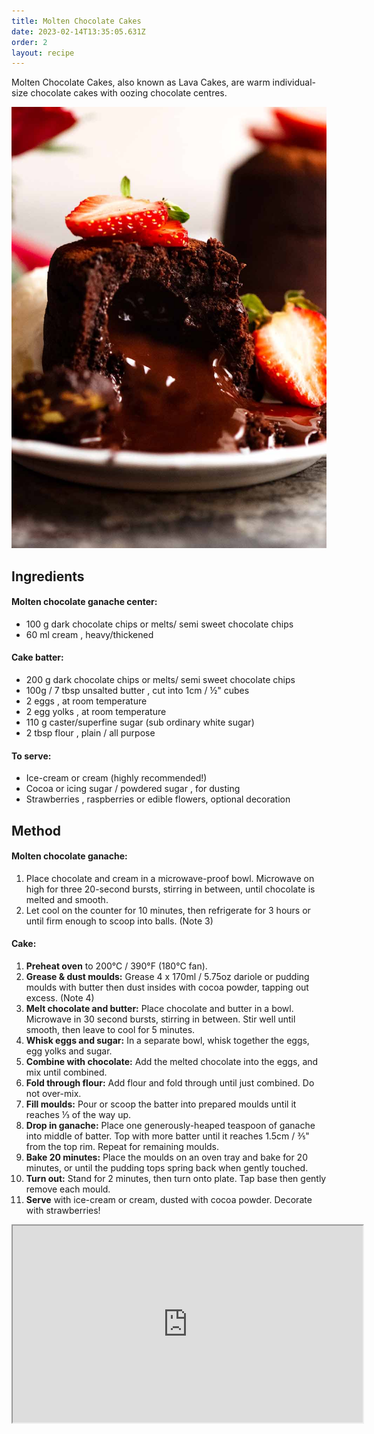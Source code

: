 ```yaml
---
title: Molten Chocolate Cakes
date: 2023-02-14T13:35:05.631Z
order: 2
layout: recipe
---
```

Molten Chocolate Cakes, also known as Lava Cakes, are warm individual-size chocolate cakes with oozing chocolate centres.

![](../uploads/chocolate-lava-cake_9.jpg)

## I﻿ngredients

#### Molten chocolate ganache center:

* 100 g dark chocolate chips or melts/ semi sweet chocolate chips 
* 60 ml cream , heavy/thickened

#### Cake batter:

* 200 g dark chocolate chips or melts/ semi sweet chocolate chips 
* 100g / 7 tbsp unsalted butter , cut into 1cm / ½" cubes
* 2 eggs , at room temperature
* 2 egg yolks , at room temperature
* 110 g caster/superfine sugar (sub ordinary white sugar)
* 2 tbsp flour , plain / all purpose

#### To serve:

* Ice-cream or cream (highly recommended!)
* Cocoa or icing sugar / powdered sugar , for dusting
* Strawberries , raspberries or edible flowers, optional decoration

## Method

#### Molten chocolate ganache:

1. Place chocolate and cream in a microwave-proof bowl. Microwave on high for three 20-second bursts, stirring in between, until chocolate is melted and smooth.
2. Let cool on the counter for 10 minutes, then refrigerate for 3 hours or until firm enough to scoop into balls. (Note 3)

#### Cake:

1. **Preheat oven** to 200°C / 390°F (180°C fan).
2. **Grease & dust moulds:** Grease 4 x 170ml / 5.75oz dariole or pudding moulds with butter then dust insides with cocoa powder, tapping out excess. (Note 4)
3. **Melt chocolate and butter:** Place chocolate and butter in a bowl. Microwave in 30 second bursts, stirring in between. Stir well until smooth, then leave to cool for 5 minutes.
4. **Whisk eggs and sugar:** In a separate bowl, whisk together the eggs, egg yolks and sugar.
5. **Combine with chocolate:** Add the melted chocolate into the eggs, and mix until combined.
6. **Fold through flour:** Add flour and fold through until just combined. Do not over-mix.
7. **Fill moulds:** Pour or scoop the batter into prepared moulds until it reaches ⅓ of the way up.
8. **Drop in ganache:** Place one generously-heaped teaspoon of ganache into middle of batter. Top with more batter until it reaches 1.5cm / ⅗" from the top rim. Repeat for remaining moulds.
9. **Bake 20 minutes:** Place the moulds on an oven tray and bake for 20 minutes, or until the pudding tops spring back when gently touched.
10. **Turn out:** Stand for 2 minutes, then turn onto plate. Tap base then gently remove each mould.
11. **Serve** with ice-cream or cream, dusted with cocoa powder. Decorate with strawberries!

<div class="video-box"><iframe width="560" height="315" src="https://www.youtube.com/embed/s5fQEm4jS3c?rel=0" allow="accelerometer; autoplay; encrypted-media; gyroscope; picture-in-picture" allowfullscreen></iframe></div>